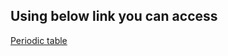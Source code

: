 <h2> Using below link you can access </h2>

<a href="https://dibyanshu.s3.amazonaws.com/periodictable.html" target="_blank">Periodic table</a>

